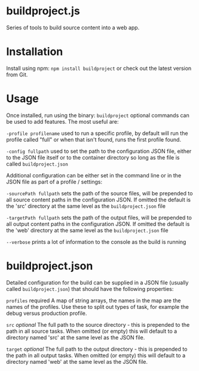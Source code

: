 buildproject.js
===============

Series of tools to build source content into a web app.

Installation
============

Install using npm: `npm install buildproject` or check out the latest version from Git.

Usage
=====

Once installed, run using the binary: `buildproject` optional commands can be used to add features. The most useful are:

`-profile profilename` used to run a specific profile, by default will run the profile called "full" or when that isn't found, runs the first profile found.

`-config fullpath` used to set the path to the configuration JSON file, either to the JSON file itself or to the container directory so long as the file is called `buildproject.json`

Additional configuration can be either set in the command line or in the JSON file as part of a profile / settings:

`-sourcePath fullpath` sets the path of the source files, will be prepended to all source content paths in the configuration JSON. If omitted the default is the 'src' directory at the same level as the `buildproject.json` file

`-targetPath fullpath` sets the path of the output files, will be prepended to all output content paths in the configuration JSON. If omitted the default is the 'web' directory at the same level as the `buildproject.json` file

`--verbose` prints a lot of information to the console as the build is running


buildproject.json
=================

Detailed configuration for the build can be supplied in a JSON file (usually called `buildproject.json`) that should have the following properties:

`profiles` required
A map of string arrays, the names in the map are the names of the profiles. Use these to split out types of task, for example the debug versus production profile.

`src` _optional_
The full path to the source directory - this is prepended to the path in all source tasks. When omitted (or empty) this will default to a directory named 'src' at the same level as the JSON file.

`target` _optional_
The full path to the output directory - this is prepended to the path in all output tasks. When omitted (or empty) this will default to a directory named 'web' at the same level as the JSON file.

